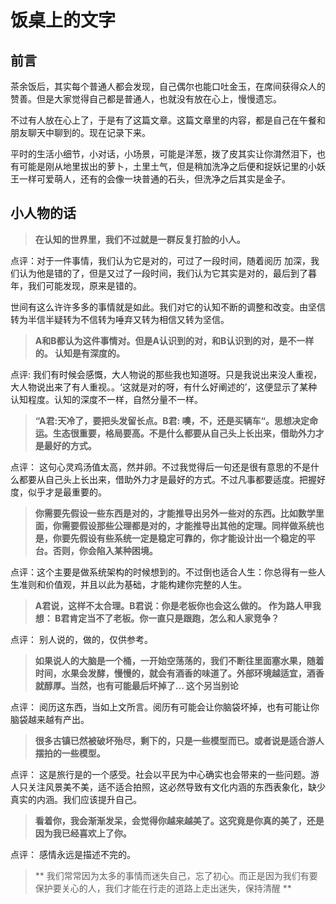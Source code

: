 # 饭桌上的文字

## 前言

茶余饭后，其实每个普通人都会发现，自己偶尔也能口吐金玉，在席间获得众人的赞善。但是大家觉得自己都是普通人，也就没有放在心上，慢慢遗忘。

不过有人放在心上了，于是有了这篇文章。这篇文章里的内容，都是自己在午餐和朋友聊天中聊到的。现在记录下来。

平时的生活小细节，小对话，小场景，可能是洋葱，拨了皮其实让你潸然泪下，也有可能是刚从地里拔出的萝卜，土里土气，但是稍加洗净之后便和捉妖记里的小妖王一样可爱萌人，还有的会像一块普通的石头，但洗净之后其实是金子。

## 小人物的话

> **在认知的世界里，我们不过就是一群反复打脸的小人。**

点评：对于一件事情，我们认为它是对的，可过了一段时间，随着阅历
加深，我们认为他是错的了，但是又过了一段时间，我们认为它其实是对的，最后到了暮年，我们可能发现，原来是错的。

世间有这么许许多多的事情就是如此。我们对它的认知不断的调整和改变。由坚信转为半信半疑转为不信转为唾弃又转为相信又转为坚信。

> **A和B都认为这件事情对。但是A认识到的对，和B认识到的对，是不一样的。 认知是有深度的。**

点评: 我们有时候会感慨，大人物说的那些我也知道呀。只是我说出来没人重视，大人物说出来了有人重视。。‘这就是对的呀，有什么好阐述的’，这便显示了某种认知程度。认知的深度不一样，自然分量不一样。


> **“A君:天冷了，要把头发留长点。B君: 噢，不，还是买辆车“。思想决定命运。生态很重要，格局要高。不是什么都要从自己头上长出来，借助外力才是最好的方式。**

点评： 这句心灵鸡汤值太高，然并卵。不过我觉得后一句还是很有意思的不是什么都要从自己头上长出来，借助外力才是最好的方式。不过凡事都要适度。把握好度，似乎才是最重要的。

> **你需要先假设一些东西是对的，才能推导出另外一些对的东西。比如数学里面，你需要假设那些公理都是对的，才能推导出其他的定理。同样做系统也是，你要先假设有些系统一定是稳定可靠的，你才能设计出一个稳定的平台。否则，你会陷入某种困境。**

点评：这个主要是做系统架构的时候想到的。不过倒也适合人生：你总得有一些人生准则和价值观，并且以此为基础，才能构建你完整的人生。

> **A君说，这样不太合理。B君说：你是老板你也会这么做的。  作为路人甲我想： B君肯定当不了老板。你一直只是跟跑，怎么和人家竞争？**

点评： 别人说的，做的，仅供参考。

> **如果说人的大脑是一个桶，一开始空荡荡的，我们不断往里面塞水果，随着时间，水果会发酵，慢慢的，就会有酒香的味道了。外部环境越适宜，酒香就醇厚。当然，也有可能最后坏掉了... 这个另当别论**

点评： 阅历这东西，当如上文所言。阅历有可能会让你脑袋坏掉，也有可能让你脑袋越来越有产出。

> **很多古镇已然被破坏殆尽，剩下的，只是一些模型而已。或者说是适合游人摆拍的一些模型。**

点评： 这是旅行是的一个感受。社会以平民为中心确实也会带来的一些问题。游人只关注风景美不美，适不适合拍照，这必然导致有文化内涵的东西表象化，缺少真实的内涵。我们应该提升自己。

> **看着你，我会渐渐发呆，会觉得你越来越美了。这究竟是你真的美了，还是因为我已经喜欢上了你。**

点评： 感情永远是描述不完的。

> ** 我们常常因为太多的事情而迷失自己，忘了初心。而正是因为我们有要保护要关心的人，我们才能在行走的道路上走出迷失，保持清醒 **